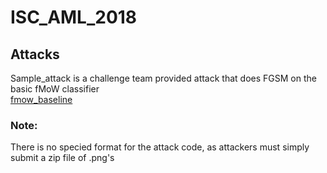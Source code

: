 # ISC_AML_2018

## Attacks
Sample_attack is a challenge team provided attack that does FGSM on the basic fMoW classifier  
[fmow_baseline](https://github.com/fMoW/baseline) 

### Note:   
There is no specied format for the attack code, as attackers must simply submit a zip file of .png's


